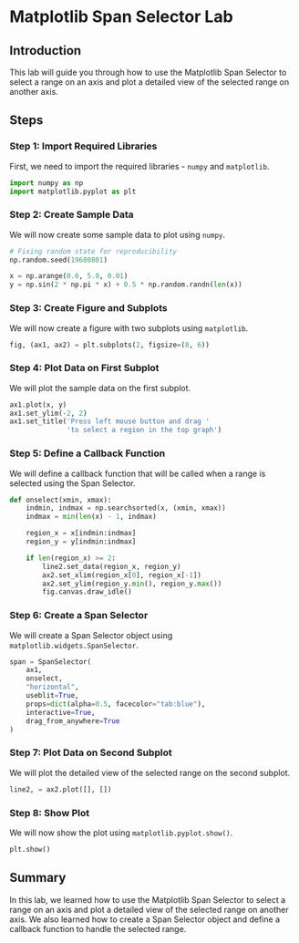 # Matplotlib Span Selector Lab

## Introduction

This lab will guide you through how to use the Matplotlib Span Selector to select a range on an axis and plot a detailed view of the selected range on another axis.

## Steps

### Step 1: Import Required Libraries

First, we need to import the required libraries - `numpy` and `matplotlib`.

```python
import numpy as np
import matplotlib.pyplot as plt
```

### Step 2: Create Sample Data

We will now create some sample data to plot using `numpy`.

```python
# Fixing random state for reproducibility
np.random.seed(19680801)

x = np.arange(0.0, 5.0, 0.01)
y = np.sin(2 * np.pi * x) + 0.5 * np.random.randn(len(x))
```

### Step 3: Create Figure and Subplots

We will now create a figure with two subplots using `matplotlib`.

```python
fig, (ax1, ax2) = plt.subplots(2, figsize=(8, 6))
```

### Step 4: Plot Data on First Subplot

We will plot the sample data on the first subplot.

```python
ax1.plot(x, y)
ax1.set_ylim(-2, 2)
ax1.set_title('Press left mouse button and drag '
              'to select a region in the top graph')
```

### Step 5: Define a Callback Function

We will define a callback function that will be called when a range is selected using the Span Selector.

```python
def onselect(xmin, xmax):
    indmin, indmax = np.searchsorted(x, (xmin, xmax))
    indmax = min(len(x) - 1, indmax)

    region_x = x[indmin:indmax]
    region_y = y[indmin:indmax]

    if len(region_x) >= 2:
        line2.set_data(region_x, region_y)
        ax2.set_xlim(region_x[0], region_x[-1])
        ax2.set_ylim(region_y.min(), region_y.max())
        fig.canvas.draw_idle()
```

### Step 6: Create a Span Selector

We will create a Span Selector object using `matplotlib.widgets.SpanSelector`.

```python
span = SpanSelector(
    ax1,
    onselect,
    "horizontal",
    useblit=True,
    props=dict(alpha=0.5, facecolor="tab:blue"),
    interactive=True,
    drag_from_anywhere=True
)
```

### Step 7: Plot Data on Second Subplot

We will plot the detailed view of the selected range on the second subplot.

```python
line2, = ax2.plot([], [])
```

### Step 8: Show Plot

We will now show the plot using `matplotlib.pyplot.show()`.

```python
plt.show()
```

## Summary

In this lab, we learned how to use the Matplotlib Span Selector to select a range on an axis and plot a detailed view of the selected range on another axis. We also learned how to create a Span Selector object and define a callback function to handle the selected range.
